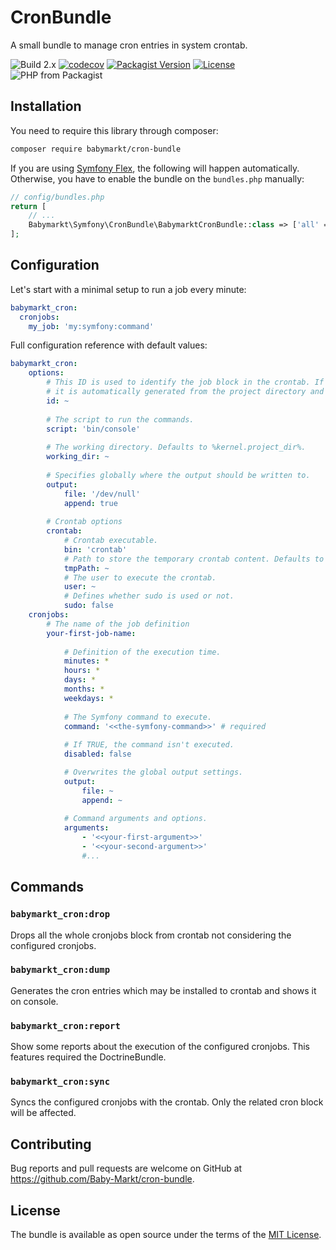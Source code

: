 # CronBundle
A small bundle to manage cron entries in system crontab.

![Build 2.x](https://github.com/Baby-Markt/cron-bundle/actions/workflows/build.yml/badge.svg?branch=2.x)
[![codecov](https://codecov.io/gh/Baby-Markt/cron-bundle/branch/2.x/graph/badge.svg?token=98FGA3PEUD)](https://codecov.io/gh/Baby-Markt/cron-bundle)
[![Packagist Version](https://img.shields.io/packagist/v/babymarkt/cron-bundle)](https://packagist.org/packages/babymarkt/cron-bundle)
[![License](https://img.shields.io/github/license/Baby-Markt/cron-bundle.svg)](https://github.com/Baby-Markt/cron-bundle/blob/master/LICENSE)
![PHP from Packagist](https://img.shields.io/packagist/php-v/babymarkt/cron-bundle)

## Installation

You need to require this library through composer:

```bash
composer require babymarkt/cron-bundle
```

If you are using [Symfony Flex](https://github.com/symfony/flex), the following will happen automatically. Otherwise,
you have to enable the bundle on the `bundles.php` manually:

```php
// config/bundles.php
return [
    // ...
    Babymarkt\Symfony\CronBundle\BabymarktCronBundle::class => ['all' => true],
];

```


## Configuration

Let's start with a minimal setup to run a job every minute:
```yaml
babymarkt_cron:
  cronjobs:
    my_job: 'my:symfony:command'
```

Full configuration reference with default values:
```yaml
babymarkt_cron:
    options:
        # This ID is used to identify the job block in the crontab. If not defined, 
        # it is automatically generated from the project directory and the environment.
        id: ~
        
        # The script to run the commands.
        script: 'bin/console'
        
        # The working directory. Defaults to %kernel.project_dir%.
        working_dir: ~
        
        # Specifies globally where the output should be written to.
        output:
            file: '/dev/null'
            append: true
        
        # Crontab options
        crontab:
            # Crontab executable.
            bin: 'crontab'
            # Path to store the temporary crontab content. Defaults to the system temp dir. 
            tmpPath: ~
            # The user to execute the crontab.
            user: ~
            # Defines whether sudo is used or not.
            sudo: false
    cronjobs:
        # The name of the job definition
        your-first-job-name:
            
            # Definition of the execution time.
            minutes: *
            hours: *
            days: *
            months: *
            weekdays: *
            
            # The Symfony command to execute.
            command: '<<the-symfony-command>>' # required
            
            # If TRUE, the command isn't executed.
            disabled: false

            # Overwrites the global output settings.
            output:
                file: ~
                append: ~
            
            # Command arguments and options.    
            arguments:
                - '<<your-first-argument>>'
                - '<<your-second-argument>>'
                #...
```

## Commands

### `babymarkt_cron:drop`
Drops all the whole cronjobs block from crontab not considering the configured cronjobs.

### `babymarkt_cron:dump`
Generates the cron entries which may be installed to crontab and shows it on console.

### `babymarkt_cron:report`
Show some reports about the execution of the configured cronjobs. This features required the DoctrineBundle.

### `babymarkt_cron:sync`
Syncs the configured cronjobs with the crontab. Only the related cron block will be affected.


## Contributing

Bug reports and pull requests are welcome on GitHub at https://github.com/Baby-Markt/cron-bundle.

## License

The bundle is available as open source under the terms of the [MIT License](https://opensource.org/licenses/MIT).
